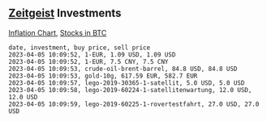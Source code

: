 ## [Zeitgeist](index.html) Investments

[Inflation Chart](https://inflationchart.com),
[Stocks in BTC](https://stonksinbtc.xyz/)

```
date, investment, buy price, sell price
2023-04-05 10:09:52, 1-EUR, 1.09 USD, 1.09 USD
2023-04-05 10:09:52, 1-EUR, 7.5 CNY, 7.5 CNY
2023-04-05 10:09:53, crude-oil-brent-barrel, 84.8 USD, 84.8 USD
2023-04-05 10:09:53, gold-10g, 617.59 EUR, 582.7 EUR
2023-04-05 10:09:57, lego-2019-30365-1-satellit, 5.0 USD, 5.0 USD
2023-04-05 10:09:58, lego-2019-60224-1-satellitenwartung, 12.0 USD, 12.0 USD
2023-04-05 10:09:59, lego-2019-60225-1-rovertestfahrt, 27.0 USD, 27.0 USD
```
